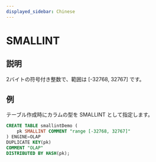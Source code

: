 ```yaml
---
displayed_sidebar: Chinese
---
```


# SMALLINT

## 説明

2バイトの符号付き整数で、範囲は [-32768, 32767] です。

## 例

テーブル作成時にカラムの型を SMALLINT として指定します。

```sql
CREATE TABLE smallintDemo (
    pk SMALLINT COMMENT "range [-32768, 32767]"
) ENGINE=OLAP 
DUPLICATE KEY(pk)
COMMENT "OLAP"
DISTRIBUTED BY HASH(pk);
```
